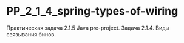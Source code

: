 # PP_2_1_4_spring-types-of-wiring
Практическая задача 2.1.5 Java pre-project. Задача 2.1.4. Виды связывания бинов.
